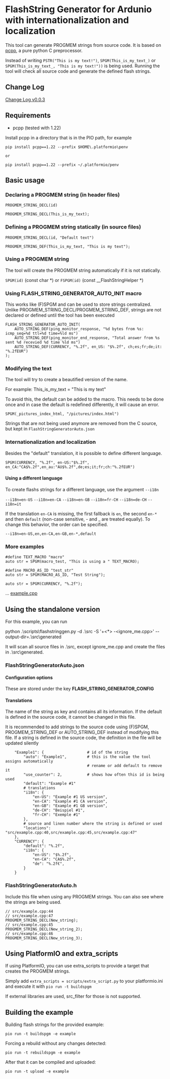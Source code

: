 # FlashString Generator for Ardunio with internationalization and localization

This tool can generate PROGMEM strings from source code. It is based on [pcpp](https://pypi.org/project/pcpp/), a pure python C preprocessor.

Instead of writing `PSTR("This is my text!")`, `SPGM(This_is_my_text_)` or `SPGM(This_is_my_text_, "This is my text!"))` is being used. Running the tool will check all source code and generate the defined flash strings.

## Change Log

[Change Log v0.0.3](CHANGELOG.md)

## Requirements

- pcpp (tested with 1.22)

Install pcpp in a directory that is in the PIO path, for example

```
pip install pcpp==1.22 --prefix $HOME\.platformio\penv

or

pip install pcpp==1.22 --prefix ~/.platformio/penv
```

## Basic usage

### Declaring a PROGMEM string (in header files)

`PROGMEM_STRING_DECL(id)`

`PROGMEM_STRING_DECL(This_is_my_text);`

### Defining a PROGMEM string statically (in source files)

`PROGMEM_STRING_DECL(id, "Default text")`

`PROGMEM_STRING_DEF(This_is_my_text, "This is my text");`

### Using a PROGMEM string

The tool will create the PROGMEM string automatically if it is not statically.

`SPGM(id)` (const char \*) or `FSPGM(id)` (const __FlashStringHelper \*)

### Using FLASH_STRING_GENERATOR_AUTO_INIT macro

This works like (F)SPGM and can be used to store strings centralized. Unlike PROGMEM_STRING_DECL/PROGMEM_STRING_DEF, strings are not declared or defined until the tool has been executed

```
FLASH_STRING_GENERATOR_AUTO_INIT(
    AUTO_STRING_DEF(ping_monitor_response, "%d bytes from %s: icmp_seq=%d ttl=%d time=%ld ms")
    AUTO_STRING_DEF(ping_monitor_end_response, "Total answer from %s sent %d recevied %d time %ld ms")
    AUTO_STRING_DEF(CURRENCY, "%.2f", en_US: "$%.2f", ch;es;fr;de;it: "%.2fEUR")
);
```

### Modifying the text

The tool will try to create a beautified version of the name.

For example: This_is_my_text = "This is my text"

To avoid this, the default can be added to the macro. This needs to be done once and in case the default is redefined differently, it will cause an error.

`SPGM(_pictures_index_html, "/pictures/index.html")`

Strings that are not being used anymore are removed from the C source, but kept in `FlashStringGeneratorAuto.json`

### Internationalization and localization

Besides the "default" translation, it is possible to define different language.

`SPGM(CURRENCY, "%.2f", en-US:"$%.2f", en_CA:"CA$%.2f",en_au:"AU$%.2f",de;es;it;fr;ch:"%.2fEUR")`

#### Using a different language

To create flashs strings for a different language, use the argument `--i18n`

`--i18n=en-US`
`--i18n=en-CA`
`--i18n=en-GB`
`--i18n=fr-CH`
`--i18n=de-CH`
`--i18n=it`

If the translation `en-CA` is missing, the first fallback is `en`, the second `en-*` and then `default` (non-case sensitive, - and _ are treated equally). To change this behavior, the order can be specified.

`--i18n=en-US,en,en-CA,en-GB,en-*,default`

### More examples

```
#define TEXT_MACRO "macro"
auto str = SPGM(macro_test, "This is using a " TEXT_MACRO);
```

```
#define MACRO_AS_ID "test_str"
auto str = SPGM(MACRO_AS_ID, "Test String");
```

```
auto str = SPGM(CURRENCY, "%.2f");
```

... [example.cpp](src/example.cpp)

## Using the standalone version

For this example, you can run

python .\scripts\flashstringgen.py -d .\src -S '+<*> -<ignore_me.cpp>' --output-dir=.\src\generated

It will scan all source files in .\src, except ignore_me.cpp and create the files in .\src\generated.

### FlashStringGeneratorAuto.json

#### Configuration options

These are stored under the key __FLASH_STRING_GENERATOR_CONFIG__

#### Translations

The name of the string as key and contains all its information. If the default is defined in the source code, it cannot be changed in this file.

It is recommended to add strings to the source code using (F)SPGM, PROGMEM_STRING_DEF or AUTO_STRING_DEF instead of modifying this file. If a string is defined in the source code, the definition in the file will be updated silently

```
    "Example1": {                   # id of the string
        "auto": "Example1",         # this is the value the tool assigns automatically
                                    # rename or add default to remove it
        "use_counter": 2,           # shows how often this id is being used
        "default": "Example #1"
        # translations
        "i18n": {
            "en-US": "Example #1 US version",
            "en-CA": "Example #1 CA version",
            "en-GB": "Example #1 GB version",
            "de-CH": "Beispiel #1",
            "fr-CH": "Exemple #1"
        },
        # source and linen number where the string is defined or used
        "locations": "src/example.cpp:40,src/example.cpp:45,src/example.cpp:47"
    },
    "CURRENCY": {
        "default": "%.2f",
        "i18n": {
            "en-US": "$%.2f",
            "en-CA": "CA$%.2f",
            "de": "%.2f€",
        }
    }
```

### FlashStringGeneratorAuto.h

Include this file when using any PROGMEM strings. You can also see where the strings are being used.

```
// src/example.cpp:44
// src/example.cpp:47
PROGMEM_STRING_DECL(New_string);
// src/example.cpp:45
PROGMEM_STRING_DECL(New_string_2);
// src/example.cpp:46
PROGMEM_STRING_DECL(New_string_3);
```

## Using PlatformIO and extra_scripts

If using PlatformIO, you can use extra_scripts to provide a target that creates the PROGMEM strings.

Simply add `extra_scripts = scripts/extra_script.py` to your platformio.ini and execute it with `pio run -t buildspgm`

If external libraries are used, src_filter for those is not supported.

## Building the example

Building flash strings for the provided example:

`pio run -t buildspgm -e example`

Forcing a rebuild without any changes detected:

`pio run -t rebuildspgm -e example`

After that it can be compiled and uploaded:

`pio run -t upload -e example`
